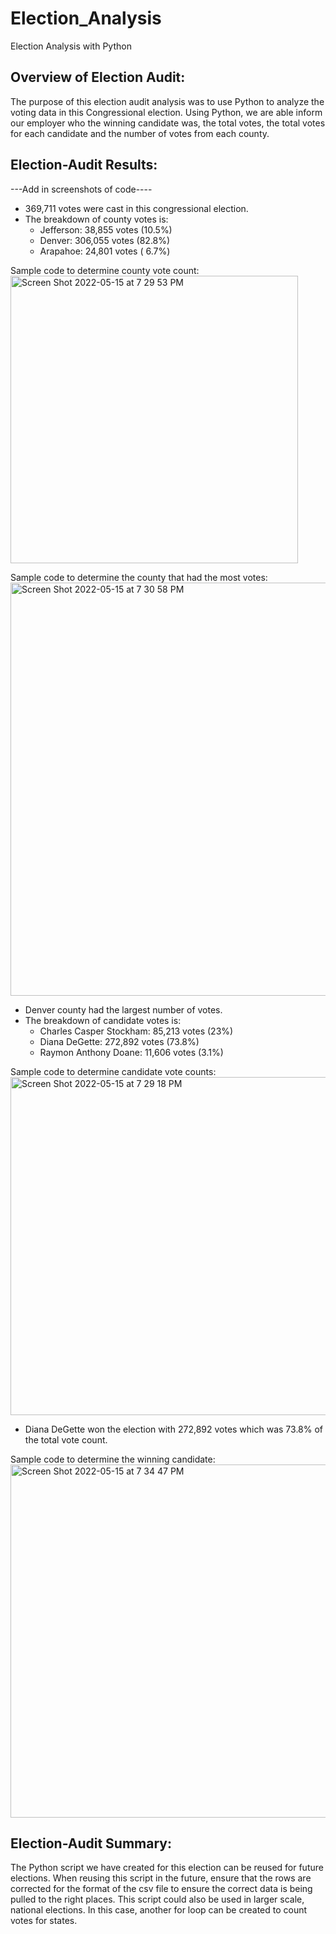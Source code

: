 # Election_Analysis

Election Analysis with Python

## Overview of Election Audit: 

The purpose of this election audit analysis was to use Python to analyze the voting data in this Congressional election.  Using Python, we are able inform our employer who the winning candidate was, the total votes, the total votes for each candidate and the number of votes from each county.

## Election-Audit Results: 

---Add in screenshots of code----
- 369,711 votes were cast in this congressional election.
- The breakdown of county votes is:
    - Jefferson: 38,855 votes (10.5%)
    - Denver: 306,055 votes (82.8%)
    - Arapahoe: 24,801 votes ( 6.7%)

Sample code to determine county vote count:
<img width="460" alt="Screen Shot 2022-05-15 at 7 29 53 PM" src="https://user-images.githubusercontent.com/103215686/168505164-17a87a65-bdea-4a3a-bd71-3b5ae74a4729.png">

Sample code to determine the county that had the most votes:
<img width="661" alt="Screen Shot 2022-05-15 at 7 30 58 PM" src="https://user-images.githubusercontent.com/103215686/168505225-d8a9ba98-cc4d-453b-9bd7-beb33112d667.png">


- Denver county had the largest number of votes.
- The breakdown of candidate votes is:
    - Charles Casper Stockham: 85,213 votes (23%)
    - Diana DeGette: 272,892 votes (73.8%)
    - Raymon Anthony Doane: 11,606 votes (3.1%)
  
Sample code to determine candidate vote counts:
<img width="541" alt="Screen Shot 2022-05-15 at 7 29 18 PM" src="https://user-images.githubusercontent.com/103215686/168505122-218b82bf-f4d6-4cd0-b25e-254a68e266f3.png">

  
- Diana DeGette won the election with 272,892 votes which was 73.8% of the total vote count.

Sample code to determine the winning candidate:
<img width="565" alt="Screen Shot 2022-05-15 at 7 34 47 PM" src="https://user-images.githubusercontent.com/103215686/168505292-51d2719d-a91d-4f65-8e47-634e7fcd87ad.png">


## Election-Audit Summary: 

The Python script we have created for this election can be reused for future elections. When reusing this script in the future, ensure that the rows are corrected for the format of the csv file to ensure the correct data is being pulled to the right places. This script could also be used in larger scale, national elections. In this case, another for loop can be created to count votes for states. 
